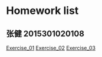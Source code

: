 # Homework list
## 张健 2015301020108
[Exercise_01](https://github.com/2739515436/compuational_physics_N2015301020108/blob/master/Exercise_01.md)
[Exercise_02](https://github.com/2739515436/compuational_physics_N2015301020108/blob/master/Exercise_02.md)
[Exercise_03](https://github.com/2739515436/compuational_physics_N2015301020108/blob/master/Exercise_03.md)
